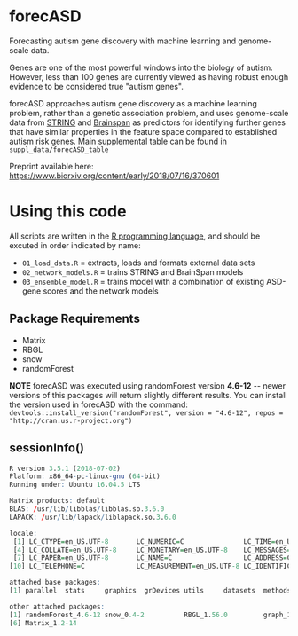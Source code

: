 # forecASD
Forecasting autism gene discovery with machine learning and genome-scale data. 

Genes are one of the most powerful windows into the biology of autism. However, less than 100 genes are currently viewed as having robust enough evidence to be considered true "autism genes". 

forecASD approaches autism gene discovery as a machine learning problem, rather than a genetic association problem, and uses genome-scale data from [STRING](http://version10.string-db.org/) and [Brainspan](http://www.brainspan.org/) as predictors for identifying further genes that have similar properties in the feature space compared to established autism risk genes. Main supplemental table can be found in `suppl_data/forecASD_table`

Preprint available here: https://www.biorxiv.org/content/early/2018/07/16/370601

# Using this code

All scripts are written in the [R programming language](https://cran.r-project.org/), and should be excuted in order indicated by name:
+ `01_load_data.R` = extracts, loads and formats external data sets
+ `02_network_models.R` = trains STRING and BrainSpan models
+ `03_ensemble_model.R` = trains model with a combination of existing ASD-gene scores and the network models

## Package Requirements
+ Matrix
+ RBGL
+ snow
+ randomForest

**NOTE** 
forecASD was executed using randomForest version **4.6-12** -- newer versions of this packages will return slightly different results.  You can install the version used in forecASD with the command: `devtools::install_version("randomForest", version = "4.6-12", repos = "http://cran.us.r-project.org")`

## sessionInfo()
```r
R version 3.5.1 (2018-07-02)
Platform: x86_64-pc-linux-gnu (64-bit)
Running under: Ubuntu 16.04.5 LTS

Matrix products: default
BLAS: /usr/lib/libblas/libblas.so.3.6.0
LAPACK: /usr/lib/lapack/liblapack.so.3.6.0

locale:
 [1] LC_CTYPE=en_US.UTF-8       LC_NUMERIC=C               LC_TIME=en_US.UTF-8       
 [4] LC_COLLATE=en_US.UTF-8     LC_MONETARY=en_US.UTF-8    LC_MESSAGES=en_US.UTF-8   
 [7] LC_PAPER=en_US.UTF-8       LC_NAME=C                  LC_ADDRESS=C              
[10] LC_TELEPHONE=C             LC_MEASUREMENT=en_US.UTF-8 LC_IDENTIFICATION=C       

attached base packages:
[1] parallel  stats     graphics  grDevices utils     datasets  methods   base     

other attached packages:
[1] randomForest_4.6-12 snow_0.4-2          RBGL_1.56.0         graph_1.58.0        BiocGenerics_0.26.0
[6] Matrix_1.2-14      

```
